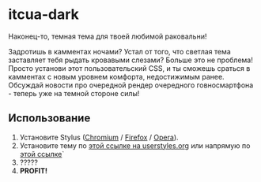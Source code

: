 # itcua-dark
Наконец-то, темная тема для твоей любимой раковальни! 

Задротишь в камментах ночами? Устал от того, что светлая тема заставляет тебя рыдать кровавыми слезами? Больше это не проблема! Просто установи этот пользовательский CSS, и ты сможешь сраться в камментах с новым уровнем комфорта, недостижимым ранее. Обсуждай новости про очередной рендер очередного говносмартфона - теперь уже на темной стороне силы!

## Использование

1. Установите Stylus ([Chromium](https://chrome.google.com/webstore/detail/stylus/clngdbkpkpeebahjckkjfobafhncgmne) / [Firefox](https://addons.mozilla.org/en-US/firefox/addon/styl-us/) / [Opera](https://addons.opera.com/en/extensions/details/stylus/)).
2. Установите тему по [этой ссылке на userstyles.org](https://userstyles.org/styles/146802/itc-ua-dark-stop-eyes-bleeding) или напрямую по [этой ссылке](https://cdn.rawgit.com/Psykukumber/itcua-dark/14223ee6/style.user.css)`
3. ?????
4. **PROFIT!**
